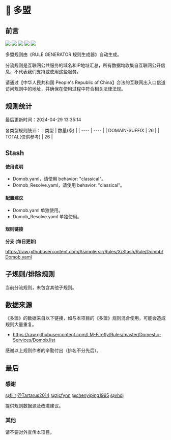 # 🧸 多盟

## 前言

![](https://shields.io/badge/-移除重复规则-ff69b4) ![](https://shields.io/badge/-DOMAIN与DOMAIN--SUFFIX合并-green) ![](https://shields.io/badge/-DOMAIN--SUFFIX间合并-critical) ![](https://shields.io/badge/-DOMAIN--SUFFIX与DOMAIN--KEYWORD合并-blue) ![](https://shields.io/badge/-IP--CIDR(6)合并-blueviolet) 

多盟规则由《RULE GENERATOR 规则生成器》自动生成。

分流规则是互联网公共服务的域名和IP地址汇总，所有数据均收集自互联网公开信息，不代表我们支持或使用这些服务。

请通过【中华人民共和国 People's Republic of China】合法的互联网出入口信道访问规则中的地址，并确保在使用过程中符合相关法律法规。

## 规则统计

最后更新时间：2024-04-29 13:35:14

各类型规则统计：
| 类型 | 数量(条)  | 
| ---- | ----  |
| DOMAIN-SUFFIX | 26  | 
| TOTAL(仅供参考) | 26  | 


## Stash 

#### 使用说明
- Domob.yaml，请使用 behavior: "classical"。
- Domob_Resolve.yaml，请使用 behavior: "classical"。

#### 配置建议
- Domob.yaml 单独使用。
- Domob_Resolve.yaml 单独使用。

#### 规则链接
**分支 (每日更新)**

https://raw.githubusercontent.com/Asimplersir/Rules/X/Stash/Rule/Domob/Domob.yaml











## 子规则/排除规则


当前分流规则，未包含其他子规则。

## 数据来源

《多盟》的数据来自以下链接，如与本项目的《多盟》规则混合使用，可能会造成规则大量重复。

- https://raw.githubusercontent.com/LM-Firefly/Rules/master/Domestic-Services/Domob.list


感谢以上规则作者的辛勤付出（排名不分先后）。

## 最后

### 感谢

[@fiiir](https://github.com/fiiir) [@Tartarus2014](https://github.com/Tartarus2014) [@zjcfynn](https://github.com/zjcfynn) [@chenyiping1995](https://github.com/chenyiping1995) [@vhdj](https://github.com/vhdj)

提供规则数据源及改进建议。

### 其他

请不要对外宣传本项目。